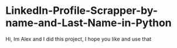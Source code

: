 # LinkedIn-Profile-Scrapper-by-name-and-Last-Name-in-Python
 Hi, Im Alex and I did this project, I hope you like and use that
